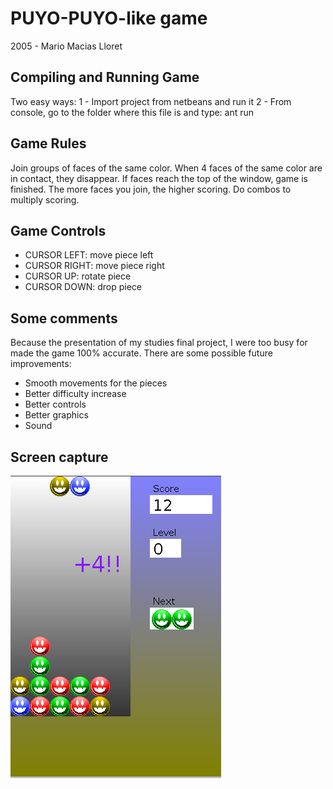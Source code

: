PUYO-PUYO-like game
===================
2005 - Mario Macias Lloret

Compiling and Running Game
--------------------------
Two easy ways:
1 - Import project from netbeans and run it
2 - From console, go to the folder where this file is and type: ant run


Game Rules
----------
Join groups of faces of the same color. When 4 faces of the same color are in
contact, they disappear. If faces reach the top of the window, game is finished.
The more faces you join, the higher scoring. Do combos to multiply scoring.

Game Controls
-------------
- CURSOR LEFT: move piece left
- CURSOR RIGHT: move piece right
- CURSOR UP: rotate piece
- CURSOR DOWN: drop piece

Some comments
-------------
Because the presentation of my studies final project, I were too busy for made
the game 100% accurate. There are some possible future improvements:

- Smooth movements for the pieces
- Better difficulty increase
- Better controls
- Better graphics
- Sound

Screen capture
--------------
![Screen capture](shot.png "Screen capture")
